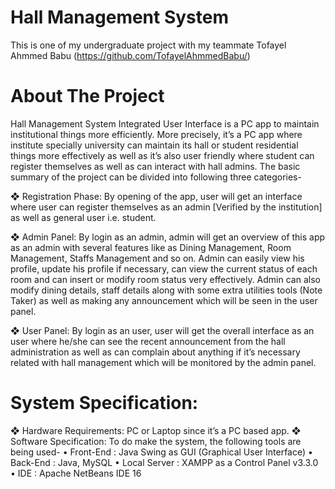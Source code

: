 # Hall Management System
This is one of my undergraduate project with my teammate Tofayel Ahmmed Babu (https://github.com/TofayelAhmmedBabu/)

# About The Project
Hall Management System Integrated User Interface is a PC app to maintain institutional things more efficiently. More precisely, it’s a PC app where institute specially university can maintain its hall or student residential things more effectively as well as it’s also user friendly where student can register themselves as well as can interact with hall admins. The basic summary of the project can be divided into following three categories-

❖ Registration Phase: By opening of the app, user will get an interface where user can register themselves as an admin [Verified by the institution] as well as general user i.e. student.

❖ Admin Panel: By login as an admin, admin will get an overview of this app as an admin with several features like as Dining Management, Room Management, Staffs Management and so on. Admin can easily view his profile, update his profile if necessary, can view the current status of each room and can insert or modify room status very effectively. Admin can also modify dining details, staff details along with some extra utilities tools (Note Taker) as well as making any announcement which will be seen in the user panel.

❖ User Panel: By login as an user, user will get the overall interface as an user where he/she can see the recent announcement from the hall administration as well as can complain about anything if it’s necessary related with hall management which will be monitored by the admin panel.

# System Specification:
❖ Hardware Requirements: PC or Laptop since it’s a PC based app.
❖ Software Specification: To do make the system, the following tools are being used-
  • Front-End : Java Swing as GUI (Graphical User Interface)
  • Back-End : Java, MySQL
  • Local Server : XAMPP as a Control Panel v3.3.0
  • IDE : Apache NetBeans IDE 16
